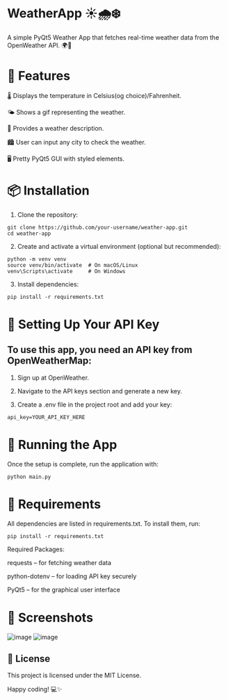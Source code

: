 # WeatherApp ☀️🌧️❄️
A simple PyQt5 Weather App that fetches real-time weather data from the OpenWeather API. 🌍💨

# 📜 Features

🌡️ Displays the temperature in Celsius(og choice)/Fahrenheit. 

🌤️ Shows a gif representing the weather.

📜 Provides a weather description.

🏙️ User can input any city to check the weather.

🖥️ Pretty PyQt5 GUI with styled elements.

# 📦 Installation

1. Clone the repository:

```
git clone https://github.com/your-username/weather-app.git
cd weather-app
```

2. Create and activate a virtual environment (optional but recommended):

```
python -m venv venv
source venv/bin/activate  # On macOS/Linux
venv\Scripts\activate     # On Windows
```
3. Install dependencies:
```
pip install -r requirements.txt
```

# 🔑 Setting Up Your API Key

## To use this app, you need an API key from OpenWeatherMap:

1. Sign up at OpenWeather.

2. Navigate to the API keys section and generate a new key.

3. Create a .env file in the project root and add your key:
```
api_key=YOUR_API_KEY_HERE
```

# 🚀 Running the App

Once the setup is complete, run the application with:
```
python main.py
```

# 📜 Requirements

All dependencies are listed in requirements.txt. To install them, run:
```
pip install -r requirements.txt
```
Required Packages:

requests – for fetching weather data

python-dotenv – for loading API key securely

PyQt5 – for the graphical user interface

# 🎨 Screenshots
![image](https://github.com/user-attachments/assets/b72b87c4-23e7-4911-afe0-26e478b11aab)
![image](https://github.com/user-attachments/assets/b568e169-90c5-447b-ab49-a27ecb69ccab)

## 📜 License

This project is licensed under the MIT License.

Happy coding! 💻✨


